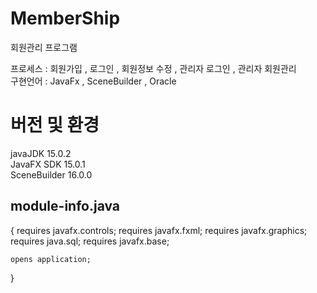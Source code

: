 # MemberShip
회원관리 프로그램

프로세스 : 회원가입 , 로그인 , 회원정보 수정 , 관리자 로그인 , 관리자 회원관리<br>
구현언어 : JavaFx , SceneBuilder , Oracle
<br>

# 버전 및 환경
javaJDK 15.0.2 <br>
JavaFX SDK 15.0.1 <br>
SceneBuilder 16.0.0

## module-info.java 
   {
	requires javafx.controls;
	requires javafx.fxml;
	requires javafx.graphics;
	requires java.sql;
	requires javafx.base;
	
	opens application;
}





